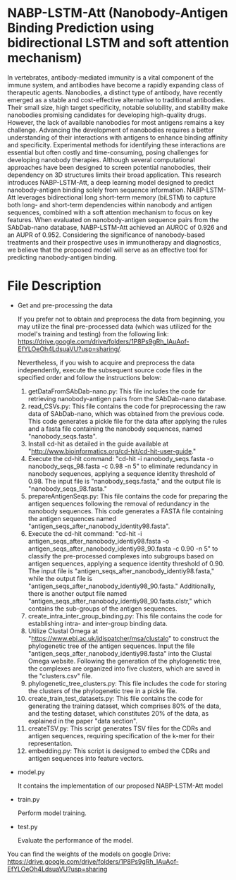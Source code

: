 # NABP-LSTM-Att (Nanobody-Antigen Binding Prediction using bidirectional LSTM and soft attention mechanism)
In vertebrates, antibody-mediated immunity is a vital component of the immune system, and antibodies have become a rapidly expanding class of therapeutic agents. Nanobodies, a distinct type of antibody, have recently emerged as a stable and cost-effective alternative to traditional antibodies. Their small size, high target specificity, notable solubility, and stability make nanobodies promising candidates for developing high-quality drugs. However, the lack of available nanobodies for most antigens remains a key challenge. Advancing the development of nanobodies requires a better understanding of their interactions with antigens to enhance binding affinity and specificity. Experimental methods for identifying these interactions are essential but often costly and time-consuming, posing challenges for developing nanobody therapies. Although several computational approaches have been designed to screen potential nanobodies, their dependency on 3D structures limits their broad application.
This research introduces NABP-LSTM-Att, a deep learning model designed to predict nanobody-antigen binding solely from sequence information. NABP-LSTM-Att leverages bidirectional long short-term memory (biLSTM) to capture both long- and short-term dependencies within nanobody and antigen sequences, combined with a soft attention mechanism to focus on key features. When evaluated on nanobody-antigen sequence pairs from the SAbDab-nano database, NABP-LSTM-Att achieved an AUROC of 0.926 and an AUPR of 0.952. Considering the significance of nanobody-based treatments and their prospective uses in immunotherapy and diagnostics, we believe that the proposed model will serve as an effective tool for predicting nanobody-antigen binding.

# File Description 

- Get and pre-processing the data

    If you prefer not to obtain and preprocess the data from beginning, you may utilize the final pre-processed data (which was utilized for the model's training and testing) from the following link: https://drive.google.com/drive/folders/1P8Ps9gRh_IAuAof-EfYLOeOh4LdsuaVU?usp=sharing/.

   Nevertheless, if you wish to acquire and preprocess the data independently, execute the subsequent source code files in the specified order and follow the instructions below:         

    1) getDataFromSAbDab-nano.py: This file includes the code for retrieving nanobody-antigen pairs from the SAbDab-nano database.
    2) read_CSVs.py: This file contains the code for preprocessing the raw data of SAbDab-nano, which was obtained from the previous code. This code generates a pickle file for the data after applying the rules and a fasta file containing the nanobody sequences, named "nanobody_seqs.fasta".
    3) Install cd-hit as detailed in the guide available at "http://www.bioinformatics.org/cd-hit/cd-hit-user-guide."
    4) Execute the cd-hit command: "cd-hit -i nanobody_seqs.fasta -o nanobody_seqs_98.fasta -c 0.98 -n 5" to eliminate redundancy in nanobody sequences, applying a sequence identity threshold of 0.98. The input file is "nanobody_seqs.fasta," and the output file is "nanobody_seqs_98.fasta."
    5) prepareAntigenSeqs.py: This file contains the code for preparing the antigen sequences following the removal of redundancy in the nanobody sequences. This code generates a FASTA file containing the antigen sequences named "antigen_seqs_after_nanobody_identity98.fasta".
    6) Execute the cd-hit command: "cd-hit -i antigen_seqs_after_nanobody_identiy98.fasta -o antigen_seqs_after_nanobody_identiy98_90.fasta -c 0.90 -n 5" to classify the pre-processed complexes into subgroups based on antigen sequences, applying a sequence identity threshold of 0.90. The input file is "antigen_seqs_after_nanobody_identiy98.fasta," while the output file is "antigen_seqs_after_nanobody_identiy98_90.fasta." Additionally, there is another output file named "antigen_seqs_after_nanobody_identiy98_90.fasta.clstr," which contains the sub-groups of the antigen sequences.
    7) create_intra_inter_group_binding.py: This file contains the code for establishing intra- and inter-group binding data.
    8) Utilize Clustal Omega at "https://www.ebi.ac.uk/jdispatcher/msa/clustalo" to construct the phylogenetic tree of the antigen sequences. Input the file "antigen_seqs_after_nanobody_identiy98.fasta" into the Clustal Omega website. Following the generation of the phylogenetic tree, the complexes are organized into five clusters, which are saved in the "clusters.csv" file.    
    9) phylogenetic_tree_clusters.py: This file includes the code for storing the clusters of the phylogenetic tree in a pickle file.
    10) create_train_test_datasets.py:  This file contains the code for generating the training dataset, which comprises 80% of the data, and the testing dataset, which constitutes 20% of the data, as explained in the paper "data section".
    11) createTSV.py: This script generates TSV files for the CDRs and antigen sequences, requiring specification of the k-mer for their representation.
    12) embedding.py: This script is designed to embed the CDRs and antigen sequences into feature vectors.
            
- model.py

  It contains the implementation of our proposed NABP-LSTM-Att model


- train.py

  Perform model training.

- test.py

  Evaluate the performance of the model.
  
You can find the weights of the models on google Drive: https://drive.google.com/drive/folders/1P8Ps9gRh_IAuAof-EfYLOeOh4LdsuaVU?usp=sharing

